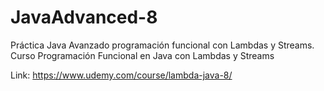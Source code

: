# JavaAdvanced-8
Práctica Java Avanzado programación funcional con Lambdas y Streams.
Curso Programación Funcional en Java con Lambdas y Streams

Link: https://www.udemy.com/course/lambda-java-8/
